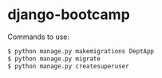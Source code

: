 # django-bootcamp
Commands to use:
```sh
$ python manage.py makemigrations DeptApp
$ python manage.py migrate
$ python manage.py createsuperuser

```
